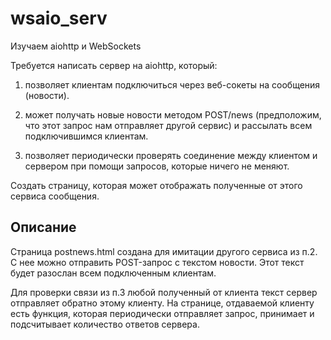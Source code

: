 # wsaio_serv
Изучаем aiohttp и WebSockets

Требуется написать сервер на aiohttp, который:

1. позволяет клиентам подключиться через веб-сокеты на сообщения (новости).

2. может получать новые новости методом POST/news (предположим, что этот запрос
нам отправляет другой сервис) и рассылать всем подключившимся клиентам.

3. позволяет периодически проверять соединение между клиентом и сервером при
помощи запросов, которые ничего не меняют.

Создать страницу, которая может отображать полученные от этого сервиса
сообщения.

## Описание

Страница postnews.html создана для имитации другого сервиса из п.2. С нее 
можно отправить POST-запрос с текстом новости. Этот текст будет разослан всем
подключенным клиентам.

Для проверки связи из п.3 любой полученный от клиента текст сервер отправляет
обратно этому клиенту. На странице, отдаваемой клиенту есть функция, которая
периодически отправляет запрос, принимает и подсчитывает количество ответов 
сервера. 
